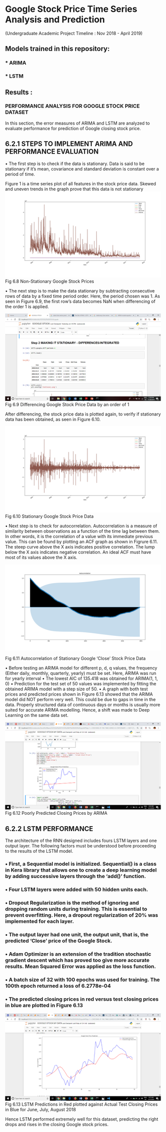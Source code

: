 # Google Stock Price Time Series Analysis and Prediction
(Undergraduate Academic Project Timeline : Nov 2018 - April 2019)

## Models trained in this repository:
### * ARIMA 
### * LSTM

## Results :
### PERFORMANCE ANALYSIS FOR GOOGLE STOCK PRICE DATASET
In this section, the error measures of ARIMA and LSTM are analyzed to evaluate performance for prediction of Google closing stock price.

## 6.2.1	STEPS TO IMPLEMENT ARIMA AND PERFORMANCE EVALUATION
•	The first step is to check if the data is stationary.  Data is said to be stationary if it’s mean, covariance and standard deviation is constant over a period of time. 

Figure 1 is a time series plot of all features in the stock price data. Skewed and uneven trends in the graph prove that this data is not stationary
![Image](ReadMe_Results_Images/NonStationary.png)
Fig 6.8 Non-Stationary Google Stock Prices 

•	The next step is to make the data stationary by subtracting consecutive rows of data by a fixed time period order. Here, the period chosen was 1. As seen in Figure 6.9, the first row’s data becomes NaN when differencing of the order 1 is applied.

![Image](ReadMe_Results_Images/Differencing.png) 
Fig 6.9 Differencing Google Stock Price Data by an order of 1 

After differencing, the stock price data is plotted again, to verify if stationary data has been obtained, as seen in Figure 6.10.
 
![Image](ReadMe_Results_Images/Stationary.png) 
Fig 6.10 Stationary Google Stock Price Data  

•	Next step is to check for autocorrelation. Autocorrelation is a measure of similarity between observations as a function of the time lag between them. In other words, it is the correlation of a value with its immediate previous value. This can be found by plotting an ACF graph as shown in Figrure 6.11. The steep curve above the X axis indicates positive correlation. The lump below the X axis indicates negative correlation. An ideal ACF must have most of its values above the X axis. 

![Image](ReadMe_Results_Images/ACF.png)

Fig 6.11 Autocorrelation of Stationary Google ‘Close’ Stock Price Data

•	Before testing an ARIMA model for different p, d, q values, the frequency (Either daily, monthly, quarterly, yearly) must be set. Here, ARIMA was run for yearly interval
•	The lowest AIC of 135.418 was obtained for ARIMA(1, 1, 0)
•	Prediction for the test set of 50 values was implemented by fitting the obtained ARIMA model with a step size of 50.
•	A graph with both test prices and predicted prices shown in Figure 6.13 showed that the ARIMA model did NOT perform very well. This could be due to gaps in time in the data. Properly structured data of continuous days or months is usually more suited for accurate ARIMA modelling. Hence, a shift was made to Deep Learning on the same data set.

![Image](ReadMe_Results_Images/ARIMAPoorPerformance.png)
Fig 6.12 Poorly Predicted Closing Prices by ARIMA


## 6.2.2	LSTM PERFORMANCE

The architecture of the RNN designed includes fours LSTM layers and one output layer. The following factors must be understood before proceeding to the results of the LSTM model.
### •	First, a Sequential model is initialized. Sequential() is a class in Kera library that allows one to create a deep learning model by adding successive layers through the ‘add()’ function.
### •	Four LSTM layers were added with 50 hidden units each. 
### •	Dropout Regularization is the method of ignoring and dropping random units during training. This is essential to prevent overfitting. Here, a dropout regularization of 20% was implemented for each layer.
### •	The output layer had one unit, the output unit, that is, the predicted ‘Close’ price of the Google Stock.
### •	Adam Optimizer is an extension of the tradition stochastic gradient descent which has proved too give more accurate results. Mean Squared Error was applied as the loss function.
### •	A batch size of 32 with 100 epochs was used for training. The 100th epoch returned a loss of 6.2778e-04
### •	The predicted closing prices in red versus test closing prices in blue are plotted in Figure 6.13

![Image](ReadMe_Results_Images/LSTMPerformance.png) 
Fig 6.13 LSTM Predictions in Red plotted against Actual Test Closing Prices in Blue for June, July, August 2018

Hence LSTM performed extremely well for this dataset, predicting the right drops and rises in the closing Google stock prices.

